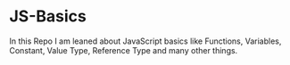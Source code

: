 # JS-Basics
In this Repo I am leaned about JavaScript basics like Functions, Variables,  Constant, Value Type, Reference Type and many other things.
